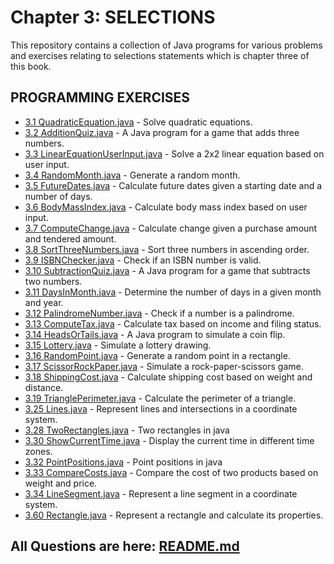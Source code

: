 # Chapter 3: SELECTIONS

This repository contains a collection of Java programs for various problems and exercises relating to selections statements
which is chapter three of this book.

## PROGRAMMING EXERCISES

- [3.1 QuadraticEquation.java](QuadraticEquation.java) - Solve quadratic equations.
- [3.2 AdditionQuiz.java](AdditionQuiz.java) - A Java program for a game that adds three numbers.
- [3.3 LinearEquationUserInput.java](LinearEquationUserInput.java) - Solve a 2x2 linear equation based on user input.
- [3.4 RandomMonth.java](RandomMonth.java) - Generate a random month.
- [3.5 FutureDates.java](FutureDates.java) - Calculate future dates given a starting date and a number of days.
- [3.6 BodyMassIndex.java](BodyMassIndex.java) - Calculate body mass index based on user input.
- [3.7 ComputeChange.java](ComputeChange.java) - Calculate change given a purchase amount and tendered amount.
- [3.8 SortThreeNumbers.java](SortThreeNumbers.java) - Sort three numbers in ascending order.
- [3.9 ISBNChecker.java](ISBNChecker.java) - Check if an ISBN number is valid.
- [3.10 SubtractionQuiz.java](SubtractionQuiz.java) - A Java program for a game that subtracts two numbers.
- [3.11 DaysInMonth.java](DaysInMonth.java) - Determine the number of days in a given month and year.
- [3.12 PalindromeNumber.java](PalindromeNumber.java) - Check if a number is a palindrome.
- [3.13 ComputeTax.java](ComputeTax.java) - Calculate tax based on income and filing status.
- [3.14 HeadsOrTails.java](HeadsOrTails.java) - A Java program to simulate a coin flip.
- [3.15 Lottery.java](Lottery.java) - Simulate a lottery drawing.
- [3.16 RandomPoint.java](RandomPoint.java) - Generate a random point in a rectangle.
- [3.17 ScissorRockPaper.java](ScissorRockPaper.java) - Simulate a rock-paper-scissors game.
- [3.18 ShippingCost.java](ShippingCost.java) - Calculate shipping cost based on weight and distance.
- [3.19 TrianglePerimeter.java](TrianglePerimeter.java) - Calculate the perimeter of a triangle.
- [3.25 Lines.java](Lines.java) - Represent lines and intersections in a coordinate system.
- [3.28 TwoRectangles.java](TwoRectangles.java) - Two rectangles in java
- [3.30 ShowCurrentTime.java](ShowCurrentTime.java) - Display the current time in different time zones.
- [3.32 PointPositions.java](PointPositions.java) - Point positions in java
- [3.33 CompareCosts.java](CompareCosts.java) - Compare the cost of two products based on weight and price.
- [3.34 LineSegment.java](LineSegment.java) - Represent a line segment in a coordinate system.
- [3.60 Rectangle.java](Rectangle.java) - Represent a rectangle and calculate its properties.

## All Questions are here: [README.md](Questions/README.md)
